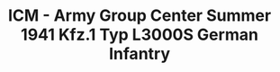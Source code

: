 ---
layout: product
title: "ICM - Army Group Center Summer 1941 Kfz.1 Typ L3000S German Infantry"
price: "TBA" 
desc: "N/A"
img_path: "/assets/img/ICMDS3502.webp"
brand: "N/A"
available: false
special_offer: false
new: false
soon: false
cat: "010000"
subcat: "013600"
subsubcat: "0N/A"
sifra: "ICMDS3502"
popular: false
spec: false
---